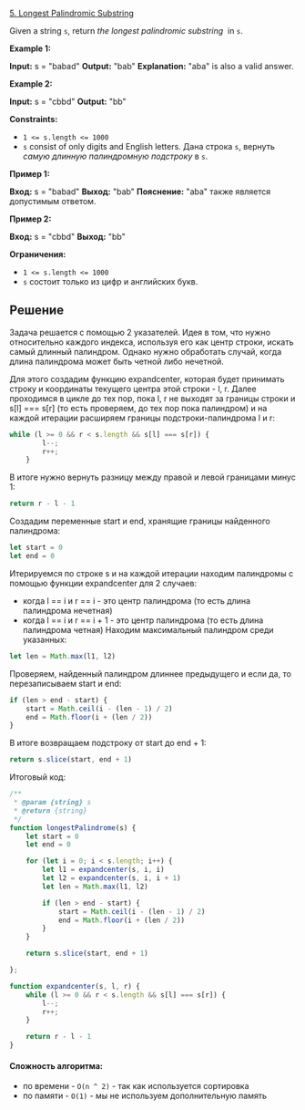 [5. Longest Palindromic Substring](https://leetcode.com/problems/longest-palindromic-substring/)

Given a string `s`, return _the longest_ _palindromic_ _substring_  in `s`.

**Example 1:**

**Input:** s = "babad"
**Output:** "bab"
**Explanation:** "aba" is also a valid answer.

**Example 2:**

**Input:** s = "cbbd"
**Output:** "bb"

**Constraints:**

- `1 <= s.length <= 1000`
- `s` consist of only digits and English letters.
Дана строка `s`, вернуть _самую длинную_ _палиндромную_ _подстроку_ в `s`.

**Пример 1:**

**Вход:** s = "babad"
**Выход:** "bab"
**Пояснение:** "aba" также является допустимым ответом.

**Пример 2:**

**Вход:** s = "cbbd"
**Выход:** "bb"

**Ограничения:**

- `1 <= s.length <= 1000`
- `s` состоит только из цифр и английских букв.

## Решение

Задача решается с помощью 2 указателей. Идея в том, что нужно относительно каждого индекса, используя его как центр строки, искать самый длинный палиндром. Однако нужно обработать случай, когда длина палиндрома может быть четной либо нечетной.

Для этого создадим функцию expandcenter, которая будет принимать строку и координаты текущего центра этой строки - l, r. Далее проходимся в цикле до тех пор, пока l, r не выходят за границы строки и s[l] === s[r] (то есть проверяем, до тех пор пока палиндром) и на каждой итерации расширяем границы подстроки-палиндрома l и r:

```javascript
while (l >= 0 && r < s.length && s[l] === s[r]) {
        l--;
        r++;
    }
```

В итоге нужно вернуть разницу между правой и левой границами минус 1:

```javascript
return r - l - 1
```

Создадим переменные start и end, хранящие границы найденного палиндрома:

```javascript
let start = 0
let end = 0
```

Итерируемся по строке s и на каждой итерации находим палиндромы с помощью функции expandcenter для 2 случаев:
- когда l == i и r == i - это центр палиндрома (то есть длина палиндрома нечетная)
- когда  l == i и r == i + 1 - это центр палиндрома (то есть длина палиндрома четная)
Находим максимальный палиндром среди указанных:

```javascript
let len = Math.max(l1, l2)
```

Проверяем, найденный палиндром длиннее предыдущего и если да, то перезаписываем start и end:
```javascript
if (len > end - start) {
	start = Math.ceil(i - (len - 1) / 2)
	end = Math.floor(i + (len / 2))
}
```

В итоге возвращаем подстроку от start до end + 1:

```javascript
return s.slice(start, end + 1)
```

Итоговый код:

```javascript
/**
 * @param {string} s
 * @return {string}
 */
function longestPalindrome(s) {
    let start = 0
    let end = 0

    for (let i = 0; i < s.length; i++) {
        let l1 = expandcenter(s, i, i)
        let l2 = expandcenter(s, i, i + 1)
        let len = Math.max(l1, l2)

        if (len > end - start) {
            start = Math.ceil(i - (len - 1) / 2)
            end = Math.floor(i + (len / 2))
        }
    }

    return s.slice(start, end + 1)

};

function expandcenter(s, l, r) {
    while (l >= 0 && r < s.length && s[l] === s[r]) {
        l--;
        r++;
    }

    return r - l - 1
}
```

#### Сложность алгоритма:
- по времени - `O(n ^ 2)` - так как используется сортировка
- по памяти - `O(1)` - мы не используем дополнительную память

